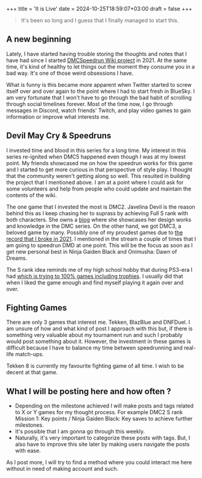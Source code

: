 +++
title = 'It is Live'
date = 2024-10-25T18:59:07+03:00
draft = false
+++
> It's been so long and I guess that I finally managed to start this.
<!--more-->

## A new beginning

Lately, I have started having trouble storing the thoughts and notes that I have had since I started [DMCSpeedrun Wiki project](https://dmc.wiki) in 2021. At the same time, it's kind of healthy to let things out the moment they consume you in a bad way. It's one of those weird obsessions I have.

What is funny is this became more apparent when Twitter started to screw itself over and over again to the point where I had to start fresh in BlueSky. I am very fortunate that I won't have to go through the bad habit of scrolling through social timelines forever. Most of the time now, I go through messages in Discord, watch friends' Twitch, and play video games to gain information or improve what interests me.

## Devil May Cry & Speedruns

I invested time and blood in this series for a long time. My interest in this series re-ignited when DMC5 happened even though I was at my lowest point. My friends showcased me on how the speedrun works for this game and I started to get more curious in that perspective of style play. I thought that the community weren't getting along so well. This resulted in building the project that I mentioned above. I am at a point where I could ask for some volunteers and help from people who could update and maintain the contents of the wiki.

The one game that I invested the most is DMC2. Javelina Devil is the reason behind this as I keep chasing her to suprass by achieving Full S rank with both characters. She owns a [blog](http://devilishdesign.net/) where she showcases her design works and knowledge in the DMC series. On the other hand, we got DMC3, a beloved game by many. Possibly one of my proudest games due to [the record that I broke in 2021](https://www.twitch.tv/videos/949813936). I mentioned in the stream a couple of times that I am going to speedrun DMD at one point. This will be the focus as soon as I get new personal best in Ninja Gaiden Black and Onimusha: Dawn of Dreams.

The S rank idea reminds me of my high school hobby that during PS3-era I had [which is trying to 100% games including trophies](https://psntrophyleaders.com/user/view/tekkn6#games). I usually did that when I liked the game enough and find myself playing it again over and over.

## Fighting Games

There are only 3 games that interest me. Tekken, BlazBlue and DNFDuel. I am unsure of how and what kind of post I approach with this but, if there is something very valuable about my tournament run and such I probably would post something about it. However, the investment in these games is difficult because I have to balance my time between speedrunning and real-life match-ups.

Tekken 8 is currently my favourite fighting game of all time. I wish to be decent at that game.

## What I will be posting here and how often ?
- Depending on the milestone achieved I will make posts and tags related to X or Y games for my thought process. For example DMC2 S rank Mission 1: Key points / Ninja Gaiden Black: Key saves to achieve further milestones.
- It's possible that I am gonna go through this weekly.
- Naturally, it's very important to categorize these posts with tags. But, I also have to improve this site later by making users navigate the posts with ease.

As I post more, I will try to find a method where you could interact me here without in need of making account and such.